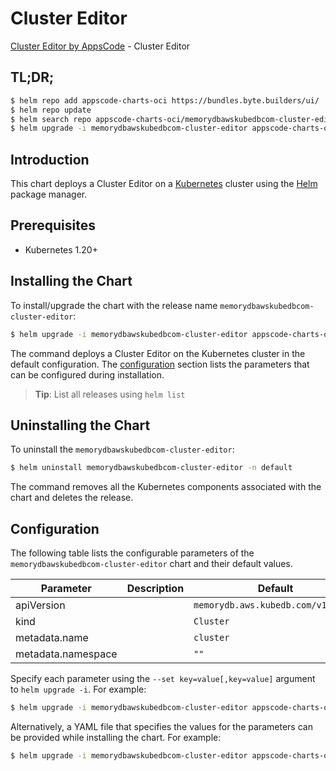 # Cluster Editor

[Cluster Editor by AppsCode](https://appscode.com) - Cluster Editor

## TL;DR;

```bash
$ helm repo add appscode-charts-oci https://bundles.byte.builders/ui/
$ helm repo update
$ helm search repo appscode-charts-oci/memorydbawskubedbcom-cluster-editor --version=v0.5.0
$ helm upgrade -i memorydbawskubedbcom-cluster-editor appscode-charts-oci/memorydbawskubedbcom-cluster-editor -n default --create-namespace --version=v0.5.0
```

## Introduction

This chart deploys a Cluster Editor on a [Kubernetes](http://kubernetes.io) cluster using the [Helm](https://helm.sh) package manager.

## Prerequisites

- Kubernetes 1.20+

## Installing the Chart

To install/upgrade the chart with the release name `memorydbawskubedbcom-cluster-editor`:

```bash
$ helm upgrade -i memorydbawskubedbcom-cluster-editor appscode-charts-oci/memorydbawskubedbcom-cluster-editor -n default --create-namespace --version=v0.5.0
```

The command deploys a Cluster Editor on the Kubernetes cluster in the default configuration. The [configuration](#configuration) section lists the parameters that can be configured during installation.

> **Tip**: List all releases using `helm list`

## Uninstalling the Chart

To uninstall the `memorydbawskubedbcom-cluster-editor`:

```bash
$ helm uninstall memorydbawskubedbcom-cluster-editor -n default
```

The command removes all the Kubernetes components associated with the chart and deletes the release.

## Configuration

The following table lists the configurable parameters of the `memorydbawskubedbcom-cluster-editor` chart and their default values.

|     Parameter      | Description |                    Default                    |
|--------------------|-------------|-----------------------------------------------|
| apiVersion         |             | <code>memorydb.aws.kubedb.com/v1alpha1</code> |
| kind               |             | <code>Cluster</code>                          |
| metadata.name      |             | <code>cluster</code>                          |
| metadata.namespace |             | <code>""</code>                               |


Specify each parameter using the `--set key=value[,key=value]` argument to `helm upgrade -i`. For example:

```bash
$ helm upgrade -i memorydbawskubedbcom-cluster-editor appscode-charts-oci/memorydbawskubedbcom-cluster-editor -n default --create-namespace --version=v0.5.0 --set apiVersion=memorydb.aws.kubedb.com/v1alpha1
```

Alternatively, a YAML file that specifies the values for the parameters can be provided while
installing the chart. For example:

```bash
$ helm upgrade -i memorydbawskubedbcom-cluster-editor appscode-charts-oci/memorydbawskubedbcom-cluster-editor -n default --create-namespace --version=v0.5.0 --values values.yaml
```
